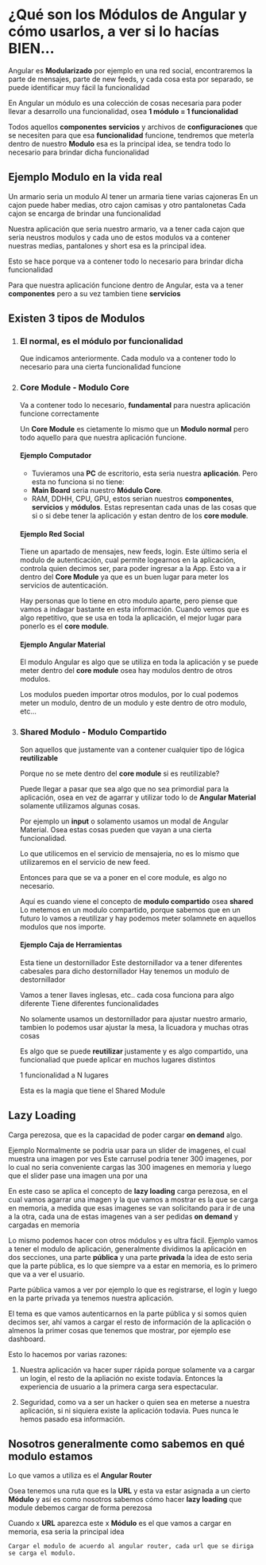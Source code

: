 # ¿Qué son los Módulos de Angular y cómo usarlos, a ver si lo hacías BIEN...

Angular es **Modularizado** por ejemplo en una red social, encontraremos la parte de mensajes, parte de new feeds, y cada cosa esta por separado, se puede identificar muy fácil la funcionalidad

En Angular un módulo es una colección de cosas necesaria para poder llevar a desarrollo una funcionalidad, osea **1 módulo = 1 funcionalidad**

Todos aquellos **componentes** **servicios** y archivos de **configuraciones** que se necesiten para que esa **funcionalidad** funcione, tendremos que meterla dentro de nuestro **Modulo** esa es la principal idea, se tendra todo lo necesario para brindar dicha funcionalidad

## Ejemplo Modulo en la vida real

Un armario seria un modulo
Al tener un armaria tiene varias cajoneras
En un cajon puede haber medias, otro cajon camisas y otro pantalonetas
Cada cajon se encarga de brindar una funcionalidad

Nuestra aplicación que seria nuestro armario, va a tener cada cajon que seria neustros modulos y cada uno de estos modulos va a contener nuestras medias, pantalones y short esa es la principal idea. 

Esto se hace porque va a contener todo lo necesario para brindar dicha funcionalidad


Para que nuestra aplicación funcione dentro de Angular, esta va a tener **componentes** pero a su vez tambien tiene **servicios** 

## Existen 3 tipos de Modulos

1. ### El normal, es el módulo por funcionalidad
	Que indicamos anteriormente. Cada modulo va a contener todo lo necesario para una cierta funcionalidad funcione


2. ### Core Module - Modulo Core
	Va a contener todo lo necesario, **fundamental** para nuestra aplicación funcione correctamente

	Un **Core Module** es cietamente lo mismo que un **Modulo normal** pero todo aquello para que nuestra aplicación funcione.

	#### Ejemplo Computador
	- Tuvieramos una **PC** de escritorio, esta seria nuestra **aplicación**. Pero esta no funciona si no tiene:
	- **Main Board** seria nuestro **Módulo Core**.
	- RAM, DDHH, CPU, GPU, estos serian nuestros **componentes**, **servicios** y **módulos**. Estas representan cada unas de las cosas que si o si debe tener la aplicación y estan dentro de los **core module**.


	#### Ejemplo Red Social
	Tiene un apartado de mensajes, new feeds, login. Este último seria el modulo de autenticación, cual permite logearnos en la aplicación, controla quien decimos ser, para poder ingresar a la App.
	Esto va a ir dentro del **Core Module** ya que es un buen lugar para meter los servicios de autenticación.

	Hay personas que lo tiene en otro modulo aparte, pero piense que vamos a indagar bastante en esta información. Cuando vemos que es algo repetitivo, que se usa en toda la aplicación, el mejor lugar para ponerlo es el **core module**.

	#### Ejemplo Angular Material
    El modulo Angular es algo que se utiliza en toda la aplicación y se puede meter dentro del **core module** osea hay modulos dentro de otros modulos.
    
    Los modulos pueden importar otros modulos, por lo cual podemos meter un modulo, dentro de un modulo y este dentro de otro modulo, etc...
    
3. ### Shared Modulo - Modulo Compartido
    Son aquellos que justamente van a contener cualquier tipo de lógica **reutilizable**

    Porque no se mete dentro del **core module** si es reutilizable?
    
    Puede llegar a pasar que sea algo que no sea primordial para la aplicación, osea en vez de agarrar y utilizar todo lo de **Angular Material** solamente utilizamos algunas cosas.

    Por ejemplo un **input** o solamento usamos un modal de Angular Material. Osea estas cosas pueden que vayan a una cierta funcionalidad.

    Lo que utilicemos en el servicio de mensajeria, no es lo mismo que utilizaremos en el servicio de new feed.

    Entonces para que se va a poner en el core module, es algo no necesario.

    Aquí es cuando viene el concepto de **modulo compartido** osea **shared**
    Lo metemos en un modulo compartido, porque sabemos que en un futuro lo vamos a reutilizar y hay podemos meter solamnete en aquellos modulos que nos importe.

    #### Ejemplo Caja de Herramientas
    Esta tiene un destornillador
    Este destornillador va a tener diferentes cabesales para dicho destornillador
    Hay tenemos un modulo de destornillador

    Vamos a tener llaves inglesas, etc.. cada cosa funciona para algo diferente
    Tiene diferentes funcionalidades

    No solamente usamos un destornillador para ajustar nuestro armario, tambien lo podemos usar ajustar la mesa, la licuadora y muchas otras cosas

    Es algo que se puede **reutilizar** justamente y es algo compartido, una funcionaliad que puede aplicar en muchos lugares distintos

    1 funcionalidad a N lugares

    Esta es la magia que tiene el Shared Module
    
## Lazy Loading

Carga perezosa, que es la capacidad de poder cargar **on demand** algo.

Ejemplo 
Normalmente se podria usar para un slider de imagenes, el cual muestra una imagen por ves
Este carrusel podria tener 300 imagenes, por lo cual no seria conveniente cargas las 300 imagenes en memoria y luego que el slider pase una imagen una por una

En este caso se aplica el concepto de **lazy loading** carga perezosa, en el cual vamos agarrar una imagen y la que vamos a mostrar es la que se carga en memoria, a medida que esas imagenes se van solicitando para ir de una a la otra, cada una de estas imagenes van a ser pedidas **on demand** y cargadas en memoria


Lo mismo podemos hacer con otros módulos y es ultra fácil. Ejemplo vamos a tener el modulo de aplicación, generalmente dividimos la aplicación en dos secciones, una parte **pública** y una parte **privada** la idea de esto seria que la parte pública, es lo que siempre va a estar en memoria, es lo primero que va a ver el usuario.

Parte pública vamos a ver por ejemplo lo que es registrarse, el login y luego en la parte privada ya tenemos nuestra aplicación.

El tema es que vamos autenticarnos en la parte pública y si somos quien decimos ser, ahí vamos a cargar el resto de información de la aplicación o almenos la primer cosas que tenemos que mostrar, por ejemplo ese dashboard.

Esto lo hacemos por varias razones:

1. Nuestra aplicación va hacer super rápida porque solamente va a cargar un login, el resto de la apliación no existe todavía. Entonces la experiencia de usuario a la primera carga sera espectacular.

2. Seguridad, como va a ser un hacker o quien sea en meterse a nuestra aplicación, si ni siquiera existe la aplicación todavia. Pues nunca le hemos pasado esa información.

## Nosotros generalmente como sabemos en qué modulo estamos 
Lo que vamos a utiliza es el **Angular Router**

Osea tenemos una ruta que es la **URL** y esta va estar asignada a un cierto **Módulo** y así es como nosotros sabemos cómo hacer **lazy loading** que module debemos cargar de forma perezosa

Cuando x **URL** aparezca este x **Módulo** es el que vamos a cargar en memoria, esa seria la principal idea

    Cargar el modulo de acuerdo al angular router, cada url que se diriga se carga el modulo.